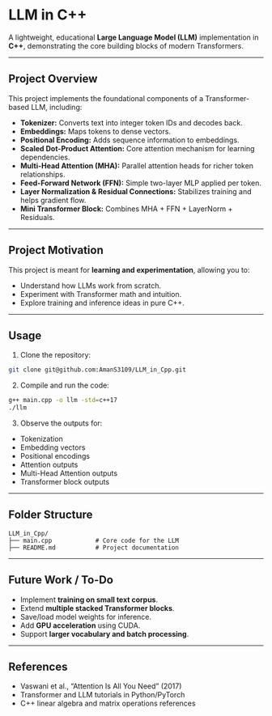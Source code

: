 # LLM in C++

A lightweight, educational **Large Language Model (LLM)** implementation in **C++**, demonstrating the core building blocks of modern Transformers.

---

## Project Overview

This project implements the foundational components of a Transformer-based LLM, including:

* **Tokenizer:** Converts text into integer token IDs and decodes back.
* **Embeddings:** Maps tokens to dense vectors.
* **Positional Encoding:** Adds sequence information to embeddings.
* **Scaled Dot-Product Attention:** Core attention mechanism for learning dependencies.
* **Multi-Head Attention (MHA):** Parallel attention heads for richer token relationships.
* **Feed-Forward Network (FFN):** Simple two-layer MLP applied per token.
* **Layer Normalization & Residual Connections:** Stabilizes training and helps gradient flow.
* **Mini Transformer Block:** Combines MHA + FFN + LayerNorm + Residuals.

---

## Project Motivation

This project is meant for **learning and experimentation**, allowing you to:

* Understand how LLMs work from scratch.
* Experiment with Transformer math and intuition.
* Explore training and inference ideas in pure C++.

---

## Usage

1. Clone the repository:

```bash
git clone git@github.com:AmanS3109/LLM_in_Cpp.git
```

2. Compile and run the code:

```bash
g++ main.cpp -o llm -std=c++17
./llm
```

3. Observe the outputs for:

* Tokenization
* Embedding vectors
* Positional encodings
* Attention outputs
* Multi-Head Attention outputs
* Transformer block outputs

---

## Folder Structure

```
LLM_in_Cpp/
├── main.cpp            # Core code for the LLM
├── README.md           # Project documentation
```

---

## Future Work / To-Do

* Implement **training on small text corpus**.
* Extend **multiple stacked Transformer blocks**.
* Save/load model weights for inference.
* Add **GPU acceleration** using CUDA.
* Support **larger vocabulary and batch processing**.

---

## References

* Vaswani et al., “Attention Is All You Need” (2017)
* Transformer and LLM tutorials in Python/PyTorch
* C++ linear algebra and matrix operations references
